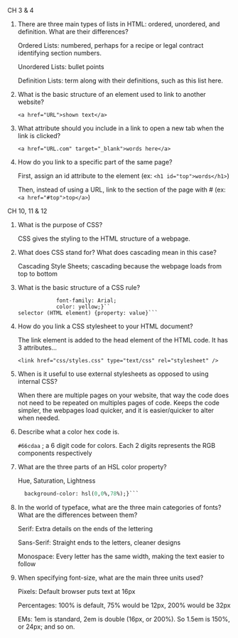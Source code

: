 CH 3 & 4


1. There are three main types of lists in HTML: ordered, unordered, and definition. What are their differences?

    Ordered Lists: numbered, perhaps for a recipe or legal contract identifying section numbers.
    
    Unordered Lists: bullet points
    
    Definition Lists: term along with their definitions, such as this list here.

2. What is the basic structure of an element used to link to another website?

    `<a href="URL">shown text</a>`

3. What attribute should you include in a link to open a new tab when the link is clicked?

    `<a href="URL.com" target="_blank">words here</a>`

4. How do you link to a specific part of the same page?

    First, assign an id attribute to the element (ex: ``<h1 id="top">words</h1>``)
    
    Then, instead of using a URL, link to the section of the page with # (ex: ``<a href="#top">top</a>``)

CH 10, 11 & 12


1. What is the purpose of CSS?

    CSS gives the styling to the HTML structure of a webpage.

2. What does CSS stand for? What does cascading mean in this case?

    Cascading Style Sheets; cascading because the webpage loads from top to bottom

3. What is the basic structure of a CSS rule?

    ```h1, h2, h3 {
                font-family: Arial;
                color: yellow;}``
    selector (HTML element) {property: value}```

4. How do you link a CSS stylesheet to your HTML document?

    The link element is added to the head element of the HTML code. It has 3 attributes...
    
    `<link href="css/styles.css" type="text/css" rel="stylesheet" />`

5. When is it useful to use external stylesheets as opposed to using internal CSS?

    When there are multiple pages on your website, that way the code does not need to be repeated on multiples pages of code. Keeps the code simpler, the webpages load quicker, and it is easier/quicker to alter when needed.

6. Describe what a color hex code is.

    `#66cdaa` ; a 6 digit code for colors. Each 2 digits represents the RGB components respectively

7. What are the three parts of an HSL color property?

    Hue, Saturation, Lightness
    
    ```p {
      background-color: hsl(0,0%,78%);}```

8. In the world of typeface, what are the three main categories of fonts? What are the differences between them?

    Serif: Extra details on the ends of the lettering
    
    Sans-Serif: Straight ends to the letters, cleaner designs
    
    Monospace: Every letter has the same width, making the text easier to follow

9. When specifying font-size, what are the main three units used?

    Pixels: Default browser puts text at 16px
    
    Percentages: 100% is default, 75% would be 12px, 200% would be 32px
    
    EMs: 1em is standard, 2em is double (16px, or 200%). So 1.5em is 150%, or 24px; and so on.
